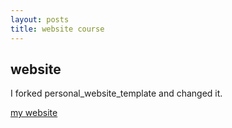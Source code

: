 ```yaml
---
layout: posts
title: website course
---
```


## website
<!-- را فورک کرده و در ان تغییرات ایجاد کردم  personal_website_template بتدا -->
I forked personal_website_template  and changed it.

[my website](https://lms.iust.ac.ir/login/index.php)

  